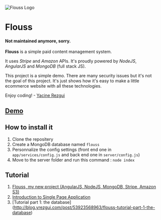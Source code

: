 ![Flouss Logo](http://farm9.staticflickr.com/8559/8994014836_e186881af6_t.jpg "Flouss logo")

Flouss
======

#### Not maintained anymore, sorry.

**Flouss** is a simple paid content management system.

It uses *Stripe* and *Amazon* APIs.
It's proudly powered by *NodeJS*, *AngularJS* and *MongoDB* (full stack JS).

This project is a simple demo. There are many security issues but it's not the goal of this project.
It's just shows how it's easy to make a little ecommerce website with all these technologies.

Enjoy coding! - [Yacine Rezgui](http://www.yrezgui.com)


[Demo](http://flouss.aws.af.cm/)
-----------------


How to install it
-----------------

1.  Clone the repositery
2.  Create a MongoDB database named `flouss`
3.  Personnalize the config settings (front end one in `app/services/config.js` and back end one in `server/config.js`)
4.  Move to the server folder and run this command : `node index`


Tutorial
--------

1.  [Flouss, my new project (AngularJS, NodeJS, MongoDB, Stripe, Amazon S3)](http://blog.yrezgui.com/post/53538714047/flouss-my-new-project-angularjs-nodejs-mongodb)
2.  [Introduction to Single Page Application](http://blog.yrezgui.com/post/53543630839/flouss-introduction-to-single-page-application)
3.  [Tutorial part 1: the database] (http://blog.yrezgui.com/post/53923568963/flouss-tutorial-part-1-the-database)
